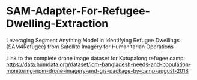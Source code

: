 # SAM-Adapter-For-Refugee-Dwelling-Extraction
Leveraging Segment Anything Model in Identifying Refugee Dwellings (SAM4Refugee) from Satellite Imagery for Humanitarian Operations


Link to the complete drone image dataset for Kutupalong refugee camp:
https://data.humdata.org/dataset/iom-bangladesh-needs-and-population-monitoring-npm-drone-imagery-and-gis-package-by-camp-august-2018
